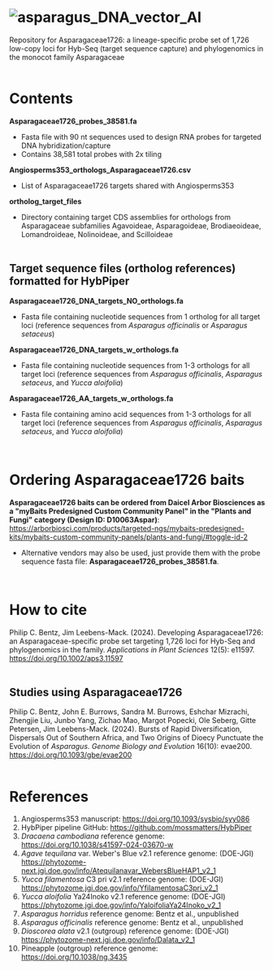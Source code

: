 # ![asparagus_DNA_vector_AI](https://github.com/user-attachments/assets/12c41791-6001-4e92-9a11-ccdbb164b160)

Repository for Asparagaceae1726: a lineage-specific probe set of 1,726 low-copy loci for Hyb-Seq (target sequence capture) and phylogenomics in the monocot family Asparagaceae
   <br>
   <br>

# Contents

 **Asparagaceae1726_probes_38581.fa** 
 - Fasta file with 90 nt sequences used to design RNA probes for targeted DNA hybridization/capture 
 - Contains 38,581 total probes with 2x tiling

 **Angiosperms353_orthologs_Asparagaceae1726.csv** 
 - List of Asparagaceae1726 targets shared with Angiosperms353

 **ortholog_target_files** 
 - Directory containing target CDS assemblies for orthologs from Asparagaceae subfamilies Agavoideae, Asparagoideae, Brodiaeoideae, Lomandroideae, Nolinoideae, and Scilloideae
   <br>
   <br>

## Target sequence files (ortholog references) formatted for HybPiper

  **Asparagaceae1726_DNA_targets_NO_orthologs.fa** 
  - Fasta file containing nucleotide sequences from 1 ortholog for all target loci (reference sequences from _Asparagus officinalis_ or _Asparagus setaceus_)

  **Asparagaceae1726_DNA_targets_w_orthologs.fa**
  - Fasta file containing nucleotide sequences from 1-3 orthologs for all target loci (reference sequences from _Asparagus officinalis_, _Asparagus setaceus_, and _Yucca aloifolia_)

  **Asparagaceae1726_AA_targets_w_orthologs.fa** 
   - Fasta file containing amino acid sequences from 1-3 orthologs for all target loci (reference sequences from _Asparagus officinalis_, _Asparagus setaceus_, and _Yucca aloifolia_)
<br>

# Ordering Asparagaceae1726 baits

**Asparagaceae1726 baits can be ordered from Daicel Arbor Biosciences as a "myBaits Predesigned Custom Community Panel" in the "Plants and Fungi" category (Design ID: D10063Aspar)**: https://arborbiosci.com/products/targeted-ngs/mybaits-predesigned-kits/mybaits-custom-community-panels/plants-and-fungi/#toggle-id-2
  - Alternative vendors may also be used, just provide them with the probe sequence fasta file: **Asparagaceae1726_probes_38581.fa**.
   <br>
   
# How to cite

Philip C. Bentz, Jim Leebens-Mack. (2024). Developing Asparagaceae1726: an Asparagaceae-specific probe set targeting 1,726 loci for Hyb-Seq and phylogenomics in the family. _Applications in Plant Sciences_ 12(5): e11597.
   <br>
   https://doi.org/10.1002/aps3.11597
   <br>
   <br>
   
## Studies using Asparagaceae1726
   
Philip C. Bentz, John E. Burrows, Sandra M. Burrows, Eshchar Mizrachi, Zhengjie Liu, Junbo Yang, Zichao Mao, Margot Popecki, Ole Seberg, Gitte Petersen, Jim Leebens-Mack. (2024). Bursts of Rapid Diversification, Dispersals Out of Southern Africa, and Two Origins of Dioecy Punctuate the Evolution of _Asparagus_. _Genome Biology and Evolution_ 16(10): evae200.
   <br>
   https://doi.org/10.1093/gbe/evae200
   <br>
   <br>
   
# References
 
 1. Angiosperms353 manuscript: https://doi.org/10.1093/sysbio/syy086
 2. HybPiper pipeline GitHub: https://github.com/mossmatters/HybPiper
 3. _Dracaena cambodiana_ reference genome: https://doi.org/10.1038/s41597-024-03670-w
 4. _Agave tequilana_ var. Weber's Blue v2.1 reference genome: (DOE-JGI) https://phytozome-next.jgi.doe.gov/info/Atequilanavar_WebersBlueHAP1_v2_1
 5. _Yucca filamentosa_ C3 pri v2.1 reference genome: (DOE-JGI) https://phytozome.jgi.doe.gov/info/YfilamentosaC3pri_v2_1
 6. _Yucca aloifolia_ Ya24Inoko v2.1 reference genome: (DOE-JGI) https://phytozome.jgi.doe.gov/info/YaloifoliaYa24Inoko_v2_1
 7. _Asparagus horridus_ reference genome: Bentz et al., unpublished
 8. _Asparagus officinalis_ reference genome: Bentz et al., unpublished
 9. _Dioscorea alata_ v2.1 (outgroup) reference genome: (DOE-JGI) https://phytozome-next.jgi.doe.gov/info/Dalata_v2_1
 10. Pineapple (outgroup) reference genome: https://doi.org/10.1038/ng.3435




 



